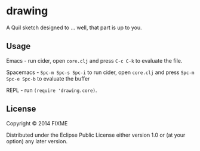 # drawing

A Quil sketch designed to ... well, that part is up to you.

## Usage

Emacs - run cider, open `core.clj` and press `C-c C-k` to evaluate the file.

Spacemacs - `Spc-m Spc-s Spc-i` to run cider, open `core.clj` and press `Spc-m Spc-e Spc-b` to evaluate the buffer

REPL - run `(require 'drawing.core)`.

## License

Copyright © 2014 FIXME

Distributed under the Eclipse Public License either version 1.0 or (at
your option) any later version.
